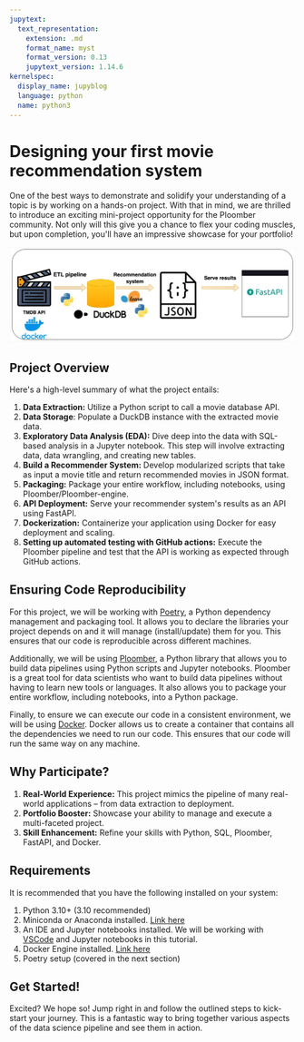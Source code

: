 ```yaml
---
jupytext:
  text_representation:
    extension: .md
    format_name: myst
    format_version: 0.13
    jupytext_version: 1.14.6
kernelspec:
  display_name: jupyblog
  language: python
  name: python3
---
```


# Designing your first movie recommendation system

One of the best ways to demonstrate and solidify your understanding of a topic is by working on a hands-on project. With that in mind, we are thrilled to introduce an exciting mini-project opportunity for the Ploomber community. Not only will this give you a chance to flex your coding muscles, but upon completion, you'll have an impressive showcase for your portfolio!

![](./images/etl-recom-system.jpg)

## Project Overview


Here's a high-level summary of what the project entails:

1. **Data Extraction:** Utilize a Python script to call a movie database API.
2. **Data Storage**: Populate a DuckDB instance with the extracted movie data.
3. **Exploratory Data Analysis (EDA):** Dive deep into the data with SQL-based analysis in a Jupyter notebook. This step will involve extracting data, data wrangling, and creating new tables.
4. **Build a Recommender System:** Develop modularized scripts that take as input a movie title and return recommended movies in JSON format.
5. **Packaging:** Package your entire workflow, including notebooks, using Ploomber/Ploomber-engine.
6. **API Deployment:** Serve your recommender system's results as an API using FastAPI.
7. **Dockerization:** Containerize your application using Docker for easy deployment and scaling.
8. **Setting up automated testing with GitHub actions:** Execute the Ploomber pipeline and test that the API is working as expected through GitHub actions.

## Ensuring Code Reproducibility

For this project, we will be working with [Poetry](https://python-poetry.org/docs/), a Python dependency management and packaging tool. It allows you to declare the libraries your project depends on and it will manage (install/update) them for you. This ensures that our code is reproducible across different machines.

Additionally, we will be using [Ploomber](https://ploomber.readthedocs.io/en/stable/), a Python library that allows you to build data pipelines using Python scripts and Jupyter notebooks. Ploomber is a great tool for data scientists who want to build data pipelines without having to learn new tools or languages. It also allows you to package your entire workflow, including notebooks, into a Python package.

Finally, to ensure we can execute our code in a consistent environment, we will be using [Docker](https://www.docker.com/). Docker allows us to create a container that contains all the dependencies we need to run our code. This ensures that our code will run the same way on any machine.

## Why Participate?

1. **Real-World Experience:** This project mimics the pipeline of many real-world applications – from data extraction to deployment.
2. **Portfolio Booster:** Showcase your ability to manage and execute a multi-faceted project.
3. **Skill Enhancement:** Refine your skills with Python, SQL, Ploomber, FastAPI, and Docker.

## Requirements

It is recommended that you have the following installed on your system:

1. Python 3.10+ (3.10 recommended)
2. Miniconda or Anaconda installed. [Link here](https://docs.conda.io/projects/conda/en/latest/user-guide/install/index.html)
3. An IDE and Jupyter notebooks installed. We will be working with [VSCode](https://code.visualstudio.com/docs/setup/setup-overview) and Jupyter notebooks in this tutorial.
4. Docker Engine installed. [Link here](https://docs.docker.com/engine/install/)
5. Poetry setup (covered in the next section)

## Get Started!

Excited? We hope so! Jump right in and follow the outlined steps to kick-start your journey. This is a fantastic way to bring together various aspects of the data science pipeline and see them in action.
